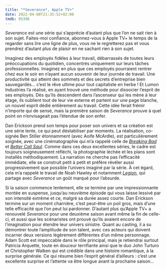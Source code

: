 ```yaml
---
title: "*Severance*, Apple TV+"
date: 2022-04-08T21:35:52+02:00
tmdb: 95396 
---
```


*Severance* est une série qui s’apprécie d’autant plus que l’on ne sait rien à son sujet. Faites-moi confiance, abonnez-vous à Apple TV+ le temps de la regarder sans lire une ligne de plus, vous ne le regretterez pas et vous prendrez d’autant plus de plaisir en ne sachant rien à son sujet.

Imaginez des employés fidèles à leur travail, débarrassés de toutes leurs préoccupations du quotidien, concentrés uniquement sur leurs tâches professionnelles. Imaginez en plus que ces employés pourraient rentrer chez eux le soir en n’ayant aucun souvenir de leur journée de travail. Une productivité qui atteint des sommets et des secrets d’entreprise bien sauvegardés… c’est le rêve ultime pour tout capitaliste en herbe ! Et Lumon Industries l’a réalisé, en ayant trouvé une méthode pour dissocier l’esprit de ses employés. Dès qu’ils descendent dans l’ascenseur qui les mène à leur étage, ils oublient tout de leur vie externe et partent sur une page blanche, un nouvel esprit dédié entièrement au travail. Cette idée ferait frémir n’importe qui de sensé, mais la première saison de *Severance* prouve à quel point on n’envisageait pas l’étendue de son enfer.

Dan Erickson prend son temps pour poser son univers et sa création est une série lente, ce qui peut déstabiliser par moments. La réalisation, co-signée Ben Stiller étonnamment (avec Aoife McArdle), est particulièrement soignée, avec une cinématographie qui m’a rappelé celle de [*Breaking Bad*](https://voiretmanger.fr/breaking-bad-gilligan/) et [*Better Call Saul*](https://voiretmanger.fr/better-call-saul-gilligan-gould-amc/). Comme dans ces deux excellentes séries, le cadre est toujours soigneusement réfléchi, la photographie léchée et les plans sont installés méthodiquement. La narration ne cherche pas l’efficacité immédiate, elle se construit petit à petit et préfère révéler aussi progressivement que possible l’univers imaginé par la série. À cet égard, cela m’a rappelé le travail de Noah Hawley et notamment [*Legion*](https://voiretmanger.fr/legion-hawley-fx/), qui partage avec *Severance* un goût marqué pour l’absurde. 

Si la saison commence lentement, elle se termine par une impressionnante montée en suspense, jusqu’au neuvième épisode qui vous laisse lessivé par son intensité extrême et ce, malgré sa durée assez courte. Dan Erickson termine sur un moment charnière, c’est peut-être un poil gros, mais d’une telle efficacité que l’on peut lui pardonner. D’autant plus qu’Apple TV+ a renouvelé *Severance* pour une deuxième saison avant même la fin de celle-ci, et aussi que les scénaristes ont prouvé qu’ils avaient encore de l’imagination pour étendre leur univers sinistre. Quant au casting, il a su démontrer toute l’amplitude de son talent, avec ces acteurs qui doivent incarner deux versions légèrement différentes d’un même personnage. Adam Scott est impeccable dans le rôle principal, mais je retiendrai surtout Patricia Arquette, toute en douceur terrifiante ainsi que le duo John Turturo et Christopher Walken qui est crédible dans une histoire romantique, à la surprise générale. Ce qui résume bien l’esprit général d’ailleurs : c’est une excellente surprise et l’attente va être longue avant la prochaine saison…